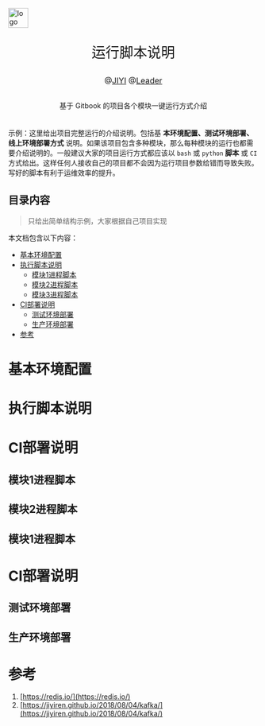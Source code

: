 <p>
    <a href="https://jiyiren.github.io/"><img alt="logo" width="40" height="40" src="http://img.godjiyi.cn/jiyiheaderh-icon.png" alt="jiyiren">
    </a>
</p>

<p align="center" style="font-size: 2em">
    运行脚本说明
</p>

<p align="center" style="font-size: 16px">@<a href="https://jiyiren.github.io/">JIYI</a> @<a href="https://jiyiren.github.io/">Leader</a></p>

<div align="center" style="margin: 30px 0 35px;">
<p align="center" >基于 Gitbook 的项目各个模块一键运行方式介绍</p>
</div>


示例：这里给出项目完整运行的介绍说明。包括基 **本环境配置、测试环境部署、线上环境部署方式** 说明。如果该项目包含多种模块，那么每种模块的运行也都需要介绍说明的。一般建议大家的项目运行方式都应该以 `bash` 或 `python` **脚本** 或 `CI` 方式给出。这样任何人接收自己的项目都不会因为运行项目参数给错而导致失败。写好的脚本有利于运维效率的提升。


## 目录内容
> 只给出简单结构示例，大家根据自己项目实现

本文档包含以下内容：

- [基本环境配置](#基本环境配置)
- [执行脚本说明](#执行脚本说明)
	- [模块1进程脚本](#模块1进程脚本)
	- [模块2进程脚本](#模块2进程脚本)
	- [模块3进程脚本](#模块3进程脚本)
- [CI部署说明](#CI部署说明)
	- [测试环境部署](#测试环境部署) 
	- [生产环境部署](#生产环境部署) 
- [参考](#参考)

# 基本环境配置

# 执行脚本说明

# CI部署说明

## 模块1进程脚本

## 模块2进程脚本

## 模块1进程脚本

# CI部署说明

## 测试环境部署

## 生产环境部署


# 参考
1. [https://redis.io/](https://redis.io/)
2. [https://jiyiren.github.io/2018/08/04/kafka/](https://jiyiren.github.io/2018/08/04/kafka/)
